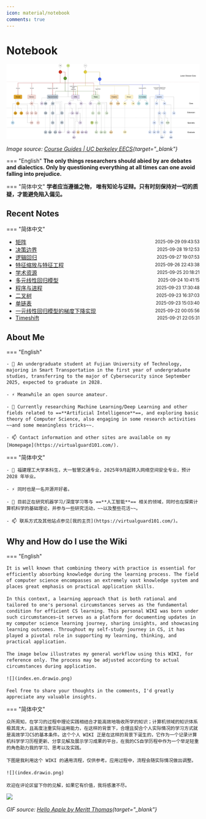 ```yaml
---
icon: material/notebook
comments: true
---
```


# Notebook

<!-- ![](../assets/images/index-power.jpg) -->

![EECS Learning Path](../assets/images/berkeley-eecs.png)

*Image source: [Course Guides | UC berkeley EECS](https://hkn.eecs.berkeley.edu/courseguides){target="_blank"}*

<!-- <div>
  <p>
    <em>
    Image source: <a href="https://hkn.eecs.berkeley.edu/courseguides" target="_blank">Course Guides | UC berkeley EECS</a>
    </em>
  </p>
</div> -->

=== "English"
    **The only things researchers should abied by are debates and dialectics. Only by questioning everything at all times can one avoid falling into prejudice.**  

=== "简体中文"
    **学者应当遵循之物， 唯有知论与证辩。只有时刻保持对一切的质疑，才能避免陷入偏见。**


## Recent Notes 

=== "简体中文"

<!-- recent_notes_start -->
<ul>
<li><div style="display:flex; justify-content:space-between; align-items:center;"><a href="math/linear/matrix/">矩阵</a><span style="font-size:0.8em;">2025-09-29 09:43:53</span></div></li>
<li><div style="display:flex; justify-content:space-between; align-items:center;"><a href="ml/decision-boundary/">决策边界</a><span style="font-size:0.8em;">2025-09-28 19:12:53</span></div></li>
<li><div style="display:flex; justify-content:space-between; align-items:center;"><a href="ml/logistic-regression/">逻辑回归</a><span style="font-size:0.8em;">2025-09-27 19:07:53</span></div></li>
<li><div style="display:flex; justify-content:space-between; align-items:center;"><a href="ml/feat-engineering/">特征缩放与特征工程</a><span style="font-size:0.8em;">2025-09-26 22:43:38</span></div></li>
<li><div style="display:flex; justify-content:space-between; align-items:center;"><a href="misc/resources/academy/">学术资源</a><span style="font-size:0.8em;">2025-09-25 20:18:21</span></div></li>
<li><div style="display:flex; justify-content:space-between; align-items:center;"><a href="ml/multi-feat/">多元线性回归模型</a><span style="font-size:0.8em;">2025-09-24 10:41:15</span></div></li>
<li><div style="display:flex; justify-content:space-between; align-items:center;"><a href="os/process/">程序与进程</a><span style="font-size:0.8em;">2025-09-23 17:30:48</span></div></li>
<li><div style="display:flex; justify-content:space-between; align-items:center;"><a href="dsa/ds/tree/binary/">二叉树</a><span style="font-size:0.8em;">2025-09-23 16:37:03</span></div></li>
<li><div style="display:flex; justify-content:space-between; align-items:center;"><a href="dsa/ds/linear/linked-list/">单链表</a><span style="font-size:0.8em;">2025-09-23 15:03:40</span></div></li>
<li><div style="display:flex; justify-content:space-between; align-items:center;"><a href="ml/linear-grad-desent/">一元线性回归模型的梯度下降实现</a><span style="font-size:0.8em;">2025-09-22 00:05:56</span></div></li>
<li><div style="display:flex; justify-content:space-between; align-items:center;"><a href="tools/linux/timeshift/">Timeshift</a><span style="font-size:0.8em;">2025-09-21 22:05:31</span></div></li>
</ul>
<!-- recent_notes_end -->


## About Me

=== "English"

    - 🔭 An undergraduate student at Fujian University of Technology, majoring in Smart Transportation in the first year of undergraduate studies, transferring to the major of Cybersecurity since September 2025, expected to graduate in 2028.

    - ⚡ Meanwhile an open source amateur.

    - 🌱 Currently researching Machine Learning/Deep Learning and other fields related to ==**Artificial Intelligence**==, and exploring basic theory of Computer Science, also engaging in some research activities ~~and some meaningless tricks~~.

    - 📫 Contact information and other sites are available on my [Homepage](https://virtualguard101.com/).

=== "简体中文"

    - 🔭 福建理工大学本科生，大一智慧交通专业，2025年9月起转入网络空间安全专业，预计 2028 年毕业。

    - ⚡ 同时也是一名开源开好者。

    - 🌱 目前正在研究机器学习/深度学习等与 ==**人工智能**== 相关的领域，同时也在探索计算机科学的基础理论，并参与一些研究活动，~~以及整些花活~~。

    - 📫 联系方式及其他站点参见[我的主页](https://virtualguard101.com/)。

## Why and How do I use the Wiki

=== "English"

    It is well known that combining theory with practice is essential for efficiently absorbing knowledge during the learning process. The field of computer science encompasses an extremely vast knowledge system and places great emphasis on practical application skills. 
    
    In this context, a learning approach that is both rational and tailored to one's personal circumstances serves as the fundamental condition for efficient CS learning. This personal WIKI was born under such circumstances—it serves as a platform for documenting updates in my computer science learning journey, sharing insights, and showcasing learning outcomes. Throughout my self-study journey in CS, it has played a pivotal role in supporting my learning, thinking, and practical application.

    The image below illustrates my general workflow using this WIKI, for reference only. The process may be adjusted according to actual circumstances during application.

    ![](index.en.drawio.png)

    Feel free to share your thoughts in the comments, I'd greatly appreciate any valuable insights.

=== "简体中文"

    众所周知，在学习的过程中理论实践相结合才能高效地吸收所学的知识；计算机领域的知识体系极其庞大，且高度注重实际运用能力，在这样的背景下，合理且契合个人实际情况的学习方式就是高效学习CS的基本条件。这个个人 WIKI 正是在这样的背景下诞生的，它作为一个记录计算机科学学习历程更新、分享见解及展示学习成果的平台，在我的CS自学历程中作为一个举足轻重的角色助力我的学习、思考以及实践。

    下图是我利用这个 WIKI 的通用流程，仅供参考。应用过程中，流程会随实际情况做出调整。

    ![](index.drawio.png)

    欢迎在评论区留下你的见解，如果它有价值，我将感激不尽。


![](https://butterblock233.github.io/posts/images/Hello.gif)

*GIF source: [Hello Apple by Meritt Thomas](https://dribbble.com/shots/17347386-Hello-Apple){target="_blank"}*